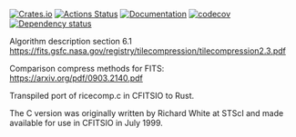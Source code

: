 [![Crates.io](https://img.shields.io/crates/v/ricecomp.svg)](https://crates.io/crates/ricecomp)
[![Actions Status](https://github.com/petesmc/ricecomp/workflows/CI/badge.svg)](https://github.com/petesmc/ricecomp/actions)
[![Documentation](https://docs.rs/ricecomp/badge.svg)](https://docs.rs/ricecomp/)
[![codecov](https://codecov.io/gh/petesmc/ricecomp/branch/master/graph/badge.svg?token=YZEX06JT7K)](https://codecov.io/gh/petesmc/ricecomp)
[![Dependency status](https://deps.rs/repo/github/petesmc/ricecomp/status.svg)](https://deps.rs/repo/github/petesmc/ricecomp)

Algorithm description section 6.1 https://fits.gsfc.nasa.gov/registry/tilecompression/tilecompression2.3.pdf

Comparison compress methods for FITS: https://arxiv.org/pdf/0903.2140.pdf

Transpiled port of ricecomp.c in CFITSIO to Rust. 

The C version was originally written by Richard White at STScI and made available for use in CFITSIO in July 1999.